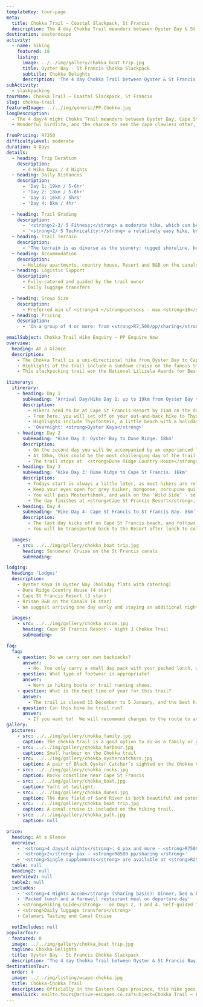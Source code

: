 ```yaml
---
templateKey: tour-page
meta:
  title: Chokka Trail – Coastal Slackpack, St Francis
  description: The 4 day Chokka Trail meanders between Oyster Bay & St Francis in the Eastern Cape. Fully catered and guided slackpacker with moderate hike distances
destination: easterncape
activity:
  - name: hiking
    featured: 18
    listing:
      image: ../../img/gallery/chokka_boat trip.jpg
      title: Oyster Bay - St Francis Chokka Slackpack
      subtitle: Chokka Delights
      description: 'The 4 day Chokka Trail between Oyster & St Francis Bay, Eastern Cape, is a lodge-to-lodge slackpacker along golden beaches, rugged shoreline, dune fields and quaint fishing villages'
subActivity:
  - slackpacking
tourName: Chokka Trail – Coastal Slackpack, St Francis
slug: chokka-trail
featuredImage: ../../img/generic/PP-Chokka.jpg
longDescription:
  - The 4 day/4 night Chokka Trail meanders between Oyster Bay, Cape St Francis and St Francis Bay in the Eastern Cape province of South Africa.  The terrain includes fishermen footpaths and jeep-track over two moving dunefields, and along the untamed ‘wild side’ of the Kouga shoreline.
  - Wonderful birdlife, and the chance to see the cape clawless otter, adds to the excitement of finding century old middens scattered amongst the sand dunes.

fromPricing: R7250
difficultyLevel: moderate
duration: 4 Days
details:
  - heading: Trip Duration
    description:
      - 4 Hike Days / 4 Nights
  - heading: Daily Distances
    description:
      - 'Day 1: 19km / 5-6hr'
      - 'Day 2: 18km / 5-6hr'
      - 'Day 3: 16km / 5hrs'
      - 'Day 4: 8km / 4hr'

  - heading: Trail Grading
    description:
      - '<strong>2-3/ 5 Fitness:</strong> a moderate hike, which can become challenging in inclement weather such as wind'
      - '<strong>2/ 5 Technicality:</strong> a relatively easy hike, but the day through the dune-field can be challenging'
  - heading: Trail Terrain
    description:
      - 'The terrain is as diverse as the scenery: rugged shoreline, beaches, dune fields, coastal thicket and forest, and modest fishing villages'
  - heading: Accommodation
    description:
      - Holiday apartments, country house, Resort and B&B on the canals.
  - heading: Logistic Support
    description:
      - Fully-catered and guided by the trail owner
      - Daily luggage transfers

  - heading: Group Size
    description:
      - Preferred min of <strong>4 </strong>persons - max <strong>16</strong> per group, all sharing.
  - heading: Pricing
    description:
      - 'On a group of 4 or more: from <strong>R7,500/pp/sharing</strong>'

emailSubject: Chokka Trail Hike Enquiry – PP Enquire Now
overview:
  heading: At a Glance
  description:
    - The Chokka Trail is a uni-directional hike from Oyster Bay to Cape St Francis.  Vehicles can be left in Cape St Francis at the Resort, or shuttles from Port Elizabeth airport can be arranged straight to Oyster Bay.
    - Highlights of the trail include a sundown cruise on the famous St Francis canals, and a calamari tasting at Port St Francis, the only privately owned working harbour in South Africa.  The trail is professionally  guided and catered for.
    - This slackpacking trail won the National Lilizela Awards for Best Visitors Experience (Beach Category) in 2016, 2017, 2018 and 2019.

itinerary:
  itinerary:
    - heading: Day 1
      subHeading: 'Arrival Day/Hike Day 1: up to 19km from Oyster Bay to Thysbaai and back'
      description:
        - Hikers need to be at Cape St Francis Resort by 11am on the day.  The trail owners will meet you here, and transfer you to Oyster Bay, 20km to the west.  Those flying in to Port Elizabeth can shuttle directly to Oyster Bay.
        - From here, you will set off on your out-and-back hike to Thysbaai along the coastline.  This day is unguided, so you will receive a map and route description.
        - Highlights include Thysfontein, a little beach with a holiday cottage, where you might find spoor of the cape clawless otter.  The trail continues past a rock gully, where during low tide you can see circular rock walls in the water – they are ancient Koi-San fish traps, more than 2 000 years old.  Total distance to Thysbaai and back is 19km, but you can turn around at any point.
        - 'Overnight: <strong>Oyster Kaya</strong>'
    - heading: Day 2
      subHeading: 'Hike Day 2: Oyster Bay to Dune Ridge. 18km'
      description:
        - On the second day you will be accompanied by an experienced local hiker.  You will traverse the dunes of the Sand River – a dune field mobilised by wind and water.  Wind blown patterns and rare finds of pot shards will take you into another world.
        - At 18km, this could be the most challenging day of the trail, especially in inclement weather, but nothing beats the feeling of conquering the Sand River!  A shorter route through beautiful coastal thicket, is an alternative -  to discuss with the trail owner.
        - The trail stops at  <strong>Dune Ridge Country House</strong>, where we recommend pre-booking a massage.
    - heading: Day 3
      subHeading: 'Hike Day 3: Dune Ridge to Cape St Francis. 16km'
      description:
        - Todays start is always a little later, as most hikers are reluctant to leave the tranquillity of Dune Ridge. The trail starts out through a beautiful section of coastal forest before reaching the shoreline.
        - Keep your eyes open for grey duiker, mongoose, porcupine quills, bushbuck and caracal.  Once on the coast, look-out  for otters in the rock pools, as well as Oystercatchers, Kelp Gulls, terns, and Turnstones.
        - You will pass Mostertshoek, and walk on the ‘Wild Side’ - so named for the untamed sea that crashes onto the rocks in spectacular fashion.  You will see the second largest blow hole in SA, an unknown grave, the remains of the HMS Osprey that ran onto the rocks in 1867, as well as the Cape Recife (1929).
        - The day finishes at <strong>Cape St Francis Resort</strong>, where you will enjoy a sundowner cruise on the St Francis canals before dinner.
    - heading: Day 4
      subHeading: 'Hike Day 4: Cape St Francis to St Francis Bay. 8km'
      description:
        - The last day kicks off on Cape St Francis beach, and follows the footpaths via Shark Point to Port St Francis, where Clive Cantor from Chokka Block will tell you more about the Chokka industry and provide a calamari tasting.  Hiking past Bruce’s Beauties to Granny’s Pool, here our journey will come to an end with a farewell lunch at Bruce’s Ocean Museum and Café.
        - You will be transported back to the Resort after lunch to collect your vehicle. If needing to catch a plane this day, you will normally end around 3pm, but this can be made earlier if needs be.

  images:
    - src: ../../img/gallery/chokka_boat trip.jpg
      heading: Sundowner Cruise on the St Francis canals
      subHeading:

lodging:
  heading: 'Lodges'
  description:
    - Oyster Kaya in Oyster Bay (holiday flats with catering)
    - Dune Ridge Country House (4 star)
    - Cape St Francis Resort (3 star)
    - Brisan B&B on the Canals (4 star)
    - We suggest arriving one day early and staying an additional night at the Oyster Kaya in Oyster Bay.

  images:
    - src: ../../img/gallery/chokka_accom.jpg
      heading: Cape St Francis Resort - Night 3 Chokka Trail
      subHeading:

faq:
  faq:
    - question: Do we carry our own backpacks?
      answer:
        - No. You only carry a small day pack with your packed lunch, while your luggage is transported from lodge to lodge on this trail.
    - question: What type of footwear is appropriate?
      answer:
        - Worn in hiking boots or trail running shoes.
    - question: What is the best time of year for this trail?
      answer:
        - The trail is closed 15 December to 5 January, and the best hiking weather is Autumn (Mar-May) and Spring (mid August - Oct).  As we are situated on the most south-eastern tip of Africa, and the world experiences a change in weather patterns, it is always best is to come prepared for 4 seasons in a day!
    - question: Can this hike be trail run?
      answer:
        - If you want to!  We will recommend changes to the route to add some distance or other activities for the afternoons and of course everyone in the group must then be runners.
gallery:
  pictures:
    - src: ../../img/gallery/chokka_family.jpg
      caption: The chokka trail is a good option to do as a family or group of friends.
    - src: ../../img/gallery/chokka_harbour.jpg
      caption: Small harbour on the Chokka trail
    - src: ../../img/gallery/chokka_oystercatchers.jpg
      caption: A pair of Black Oyster Catcher’s sighted on the Chokka Hiking trail
    - src: ../../img/gallery/chokka_rocks.jpg
      caption: Rocky coastline near Cape St Francis
    - src: ../../img/gallery/chokka_boat.jpg
      caption: Yacht at twilight.
    - src: ../../img/gallery/chokka_dunes.jpg
      caption: The dune field of Sand River is both beautiful and potentially challenging.
    - src: ../../img/gallery/chokka_boat trip.jpg
      caption: A canal cruise is included on the hiking trail.
    - src: ../../img/gallery/chokka_path.jpg
      caption: null

price:
  heading: At a Glance
  overview:
    - '<strong>4 days/4 nights</strong>: 4 pax and more - <strong>R7500 pp/sharing</strong>'
    - '<strong>2</strong> pax - <strong>R8500 pp/sharing </strong>'
    - '<strong>Single supplements</strong> are available at <strong>R250/pp/pn</strong> and a levy might be charged for groups smaller than 4 persons.'
  table: null
  heading2: null
  overview2: null
  table2: null
  includes:
    - '<strong>4 Nights Accom</strong> (sharing basis): Dinner, bed & breakfast basis'
    - 'Packed lunch and a farewell restaurant meal on departure day'
    - <strong>Hiking Guide</strong> - on Days 2, 3 and 4. Self-guided first day
    - <strong>Daily luggage transfers</strong>
    - Calamari Tasting and Canal Cruise

  notIncludes: null
popularTour:
  featured: 0
  image: ../../img/gallery/chokka_boat trip.jpg
  tagline: Chokka Delights
  title: Oyster Bay - St Francis Chokka Slackpack
  description: 'The 4 day Chokka Trail between Oyster & St Francis Bay, Eastern Cape, is a lodge-to-lodge slackpacker along golden beaches, rugged shoreline, dune fields and quaint fishing villages'
destinationTour:
  order: 4
  image: ../../img/listing/wcape-chokka.jpg
  title: Chokka-Chokka Trail
  description: Officially in the Eastern Cape province, this hike goes from Oyster Bay to Cape St Francis. The terrain includes fishermen’s footpaths and jeep-track over two moving dunefields and along the untamed ‘wild side’ of the Kouga shoreline.  Highlights of the trail include a sundown cruise on the famous St Francis canals, and a calamari tasting at Port St Francis, the only privately owned working harbour in South Africa.  The trail is professionally  guided and catered for.
  emailLink: mailto:tours@active-escapes.co.za?subject=Chokka Trail – EC Highlands Destination Listing
---
```

